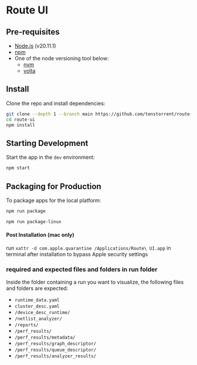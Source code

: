 # Route UI

## Pre-requisites

- [Node.js](https://nodejs.org/en/download/) (v20.11.1)
- [npm](https://www.npmjs.com/get-npm)
- One of the node versioning tool below:
  - [nvm](http://nvm.sh)
  - [volta](https://volta.sh)

## Install

Clone the repo and install dependencies:

```bash
git clone --depth 1 --branch main https://github.com/tenstorrent/route-ui.git
cd route-ui
npm install
```

## Starting Development

Start the app in the `dev` environment:

```bash
npm start
```

## Packaging for Production

To package apps for the local platform:

```bash
npm run package
```
```bash
npm run package-linux
```

#### Post Installation (mac only)
run `xattr -d com.apple.quarantine /Applications/Route\ UI.app` in terminal after installation to bypass Apple security settings



### required and expected files and folders in run folder

Inside the folder containing a run you want to visualize, the following files and folders are expected:

- `runtime_data.yaml`
- `cluster_desc.yaml`
- `/device_desc_runtime/`
- `/netlist_analyzer/`
- `/reports/`
- `/perf_results/`
- `/perf_results/metadata/`
- `/perf_results/graph_descriptor/`
- `/perf_results/queue_descriptor/`
- `/perf_results/analyzer_results/`
